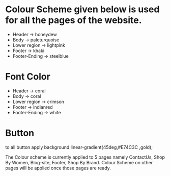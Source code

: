 # Colour Scheme given below is used for all the pages of the website. 

- Header -> honeydew
- Body -> paleturquoise
- Lower region -> lightpink
- Footer -> khaki
- Footer-Ending -> steelblue

# Font Color

- Header -> coral
- Body -> coral
- Lower region -> crimson
- Footer -> indianred
- Footer-Ending -> white

# Button 
to all button apply 
background:linear-gradient(45deg,#E74C3C ,gold);

The Colour scheme is currently applied to 5 pages namely ContactUs, Shop By Women, Blog-site, Footer, Shop By Brand.
Colour Scheme on other pages will be applied once those pages are ready.
